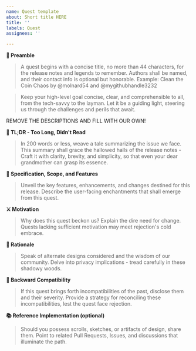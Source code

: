 ```yaml
---
name: Quest template
about: Short title HERE
title: ''
labels: Quest
assignees: ''

---
```


**📜 Preamble**

> A quest begins with a concise title, no more than 44 characters, for the release notes and legends to remember. Authors shall be named, and their contact info is optional but honorable.
> Example: Clean the Coin Chaos by @molnard54 and @mygithubhandle3232

>Keep your high-level goal concise, clear, and comprehensible to all, from the tech-savvy to the layman. Let it be a guiding light, steering us through the challenges and perils that await.

REMOVE THE DESCRIPTIONS AND FILL WITH OUR OWN!

**📖 TL;DR - Too Long, Didn't Read**

> In 200 words or less, weave a tale summarizing the issue we face. This summary shall grace the hallowed halls of the release notes - Craft it with clarity, brevity, and simplicity, so that even your dear grandmother can grasp its essence.


**🌟 Specification, Scope, and Features**

> Unveil the key features, enhancements, and changes destined for this release. Describe the user-facing enchantments that shall emerge from this quest.

**⚔️ Motivation**

> Why does this quest beckon us? Explain the dire need for change. Quests lacking sufficient motivation may meet rejection's cold embrace.

**📜 Rationale**

> Speak of alternate designs considered and the wisdom of our community. Delve into privacy implications - tread carefully in these shadowy woods.

**🌌 Backward Compatibility**

> If this quest brings forth incompatibilities of the past, disclose them and their severity. Provide a strategy for reconciling these incompatibilities, lest the quest face rejection.

**📚 Reference Implementation (optional)**

> Should you possess scrolls, sketches, or artifacts of design, share them. Point to related Pull Requests, Issues, and discussions that illuminate the path.
